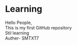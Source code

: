 # Learning
Hello People,<br> This is my first GitHub repository <br>
Stil learning
<br>
Auther- SMTXT7 
